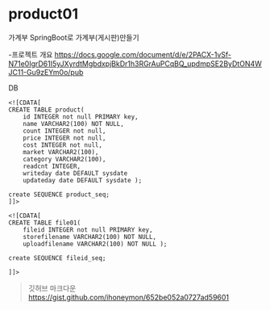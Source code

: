 # product01
가계부 
SpringBoot로 가계부(게시판)만들기

-프로젝트 개요
https://docs.google.com/document/d/e/2PACX-1vSf-N71e0IgrD61I5yJXyrdtMgbdxpjBkDr1h3RGrAuPCqBQ_updmpSE2ByDtON4WJC11-Gu9zEYm0o/pub

DB
```
<![CDATA[
CREATE TABLE product(
    id INTEGER not null PRIMARY key,
    name VARCHAR2(100) NOT NULL,
    count INTEGER not null,
    price INTEGER not null,
    cost INTEGER not null,
    market VARCHAR2(100),
    category VARCHAR2(100),
    readcnt INTEGER,
    writeday date DEFAULT sysdate 
    updateday date DEFAULT sysdate );
    
create SEQUENCE product_seq;
]]>

<![CDATA[
CREATE TABLE file01(
    fileid INTEGER not null PRIMARY key,
    storefilename VARCHAR2(100) NOT NULL,
    uploadfilename VARCHAR2(100) NOT NULL );
    
create SEQUENCE fileid_seq;

]]>
```

>깃허브 마크다운 
>https://gist.github.com/ihoneymon/652be052a0727ad59601
